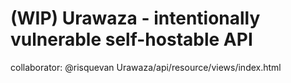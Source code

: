 # (WIP) Urawaza - intentionally vulnerable self-hostable API 
collaborator: @risquevan 
Urawaza/api/resource/views/index.html
